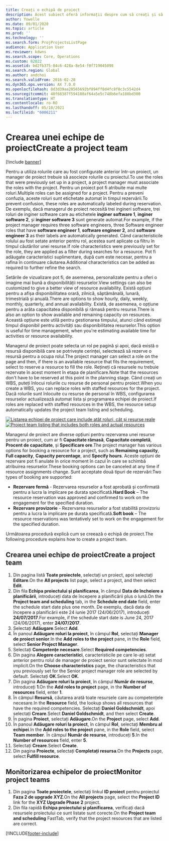 ```yaml
---
title: Creați o echipă de proiect
description: Acest subiect oferă informații despre cum să creați și să gestionați echipe de proiect.
author: Yowelle
ms.date: 09/01/2020
ms.topic: article
ms.prod: ''
ms.technology: ''
ms.search.form: ProjProjectsListPage
audience: Application User
ms.reviewer: kdwns
ms.search.scope: Core, Operations
ms.custom: 82022
ms.assetid: bd2fb375-84c6-428a-8e54-f0f719045898
ms.search.region: Global
ms.author: andchoi
ms.search.validFrom: 2016-02-28
ms.dyn365.ops.version: AX 7.0.0
ms.openlocfilehash: 8d3d39aa28565692bf894ff8d4fc8f8c3c5542d4
ms.sourcegitcommit: 40f68387f594180af64a5e5c748b6efa188bd300
ms.translationtype: HT
ms.contentlocale: ro-RO
ms.lasthandoff: 05/10/2021
ms.locfileid: "6006211"
---
```

# <a name="create-a-project-team"></a><span data-ttu-id="8193a-103">Crearea unei echipe de proiect</span><span class="sxs-lookup"><span data-stu-id="8193a-103">Create a project team</span></span>

[!include [banner](../includes/banner.md)]

<span data-ttu-id="8193a-104">Pentru a utiliza rolurile care au fost configurate anterior într-un proiect, un manager de proiect trebuie să asocieze rolurile cu proiectul.</span><span class="sxs-lookup"><span data-stu-id="8193a-104">To use the roles that were previously set up in a project, a project manager must associate the roles with the project.</span></span> <span data-ttu-id="8193a-105">Pentru un proiect pot fi atribuite mai multe roluri.</span><span class="sxs-lookup"><span data-stu-id="8193a-105">Multiple roles can be assigned for a project.</span></span> <span data-ttu-id="8193a-106">Pentru a preveni confuzia, aceste roluri sunt etichetate automat în timpul rezervării.</span><span class="sxs-lookup"><span data-stu-id="8193a-106">To prevent confusion, these roles are automatically labeled during reservation.</span></span> <span data-ttu-id="8193a-107">De exemplu, dacă managerul de proiect necesită trei ingineri software, trei roluri de inginer software care au etichetele **inginer software 1**, **inginer software 2**, și **inginer software 3** sunt generate automat.</span><span class="sxs-lookup"><span data-stu-id="8193a-107">For example, if the project manager requires three software engineers, three Software engineer roles that have **software engineer 1**, **software engineer 2**, and **software engineer 3** as their labels are automatically generated.</span></span> <span data-ttu-id="8193a-108">Când caracteristicile rolului au fost setate anterior pentru rol, acestea sunt aplicate ca filtru în timpul căutărilor unei resurse.</span><span class="sxs-lookup"><span data-stu-id="8193a-108">If role characteristics were previously set for the role, they are applied as a filter during searches for a resource.</span></span> <span data-ttu-id="8193a-109">Pot fi adăugate caracteristici suplimentare, după cum este necesar, pentru a rafina în continuare căutarea.</span><span class="sxs-lookup"><span data-stu-id="8193a-109">Additional characteristics can be added as required to further refine the search.</span></span>

<span data-ttu-id="8193a-110">Setările de vizualizare pot fi, de asemenea, personalizate pentru a oferi o imagine mai bună a disponibilității resurselor.</span><span class="sxs-lookup"><span data-stu-id="8193a-110">View settings can also be customized to give a better view of resource availability.</span></span> <span data-ttu-id="8193a-111">Există opțiuni pentru a afișa disponibilitatea orară, zilnică, săptămânală, lunară, trimestrială și anuală.</span><span class="sxs-lookup"><span data-stu-id="8193a-111">There are options to show hourly, daily, weekly, monthly, quarterly, and annual availability.</span></span> <span data-ttu-id="8193a-112">Există, de asemenea, o opțiune pentru a arăta capacitatea disponibilă și rămasă pentru resurse.</span><span class="sxs-lookup"><span data-stu-id="8193a-112">There is also an option to show available and remaining capacity on resources.</span></span> <span data-ttu-id="8193a-113">Această opțiune este utilă pentru gestionarea timpului, atunci când estimați timpul disponibil pentru activități sau disponibilitatea resurselor.</span><span class="sxs-lookup"><span data-stu-id="8193a-113">This option is useful for time management, when you're estimating available time for activities or resource availability.</span></span>

<span data-ttu-id="8193a-114">Managerul de proiect poate selecta un rol pe pagină și apoi, dacă există o resursă disponibilă care se potrivește cerinței, selectează să rezerve o resursă pentru a ocupa rolul.</span><span class="sxs-lookup"><span data-stu-id="8193a-114">The project manager can select a role on the page and then, if there is an available resource that fits the requirement, select to reserve a resource to fill the role.</span></span> <span data-ttu-id="8193a-115">Rețineți că resursele nu trebuie rezervate în acest moment în etapa de planificare.</span><span class="sxs-lookup"><span data-stu-id="8193a-115">Note that the resources don't have to be reserved at this point in the planning stage.</span></span> <span data-ttu-id="8193a-116">Când creați un WBS, puteți înlocui rolurile cu resurse de personal pentru proiect.</span><span class="sxs-lookup"><span data-stu-id="8193a-116">When you create a WBS, you can replace roles with staffed resources for the project.</span></span> <span data-ttu-id="8193a-117">Dacă rolurile sunt înlocuite cu resurse de personal în WBS, configurarea resurselor actualizează automat lista și programarea echipei de proiect.</span><span class="sxs-lookup"><span data-stu-id="8193a-117">If roles are replaced with staffed resources in the WBS, the resource setup automatically updates the project team listing and scheduling.</span></span>

<span data-ttu-id="8193a-118">[![Listarea echipei de proiect care include atât roluri, cât și resurse reale](./media/projectresourcing03-1024x368.jpg)](./media/projectresourcing03.jpg)</span><span class="sxs-lookup"><span data-stu-id="8193a-118">[![Project team listing that includes both roles and actual resources](./media/projectresourcing03-1024x368.jpg)](./media/projectresourcing03.jpg)</span></span> 

<span data-ttu-id="8193a-119">Managerul de proiect are diverse opțiuni pentru rezervarea unei resurse pentru un proiect, cum ar fi **Capacitate rămasă**, **Capacitate completă**, **Procent de capacitate**, și **Specificare ore**.</span><span class="sxs-lookup"><span data-stu-id="8193a-119">The project manager has various options for booking a resource for a project, such as **Remaining capacity**, **Full capacity**, **Capacity percentage**, and **Specify hours**.</span></span> <span data-ttu-id="8193a-120">Aceste opțiuni de rezervare pot fi anulate în orice moment în cazul în care se schimbă atribuirea resurselor.</span><span class="sxs-lookup"><span data-stu-id="8193a-120">These booking options can be canceled at any time if resource assignments change.</span></span> <span data-ttu-id="8193a-121">Sunt acceptate două tipuri de rezervări:</span><span class="sxs-lookup"><span data-stu-id="8193a-121">Two types of booking are supported:</span></span>

- <span data-ttu-id="8193a-122">**Rezervare fermă** - Rezervarea resurselor a fost aprobată și confirmată pentru a lucra la implicare pe durata specificată.</span><span class="sxs-lookup"><span data-stu-id="8193a-122">**Hard Book** – The resource reservation was approved and confirmed to work on the engagement for the specified duration.</span></span>
- <span data-ttu-id="8193a-123">**Rezervare provizorie** - Rezervarea resurselor a fost stabilită provizoriu pentru a lucra la implicare pe durata specificată.</span><span class="sxs-lookup"><span data-stu-id="8193a-123">**Soft book** – The resource reservations was tentatively set to work on the engagement for the specified duration.</span></span>

<span data-ttu-id="8193a-124">Următoarea procedură explică cum se creează o echipă de proiect.</span><span class="sxs-lookup"><span data-stu-id="8193a-124">The following procedure explains how to create a project team.</span></span>

## <a name="create-a-project-team"></a><span data-ttu-id="8193a-125">Crearea unei echipe de proiect</span><span class="sxs-lookup"><span data-stu-id="8193a-125">Create a project team</span></span>

1. <span data-ttu-id="8193a-126">Din pagina listă **Toate proiectele**, selectați un proiect, apoi selectați **Editare**.</span><span class="sxs-lookup"><span data-stu-id="8193a-126">On the **All projects** list page, select a project, and then select **Edit**.</span></span>
2. <span data-ttu-id="8193a-127">Din fila **Echipa proiectului și planificarea**, în câmpul **Data de încheiere a planificării**, introduceți data de începere a planificării plus o lună.</span><span class="sxs-lookup"><span data-stu-id="8193a-127">On the **Project team and scheduling** tab, in the **Schedule end date** field, enter the schedule start date plus one month.</span></span> <span data-ttu-id="8193a-128">De exemplu, dacă data de începere a planificării este 24 iunie 2017 (24/06/2017), introduceți **24/07/2017**.</span><span class="sxs-lookup"><span data-stu-id="8193a-128">For example, if the schedule start date is June 24, 2017 (24/06/2017), enter **24/07/2017**.</span></span>
3. <span data-ttu-id="8193a-129">Selectați **Adăugare**.</span><span class="sxs-lookup"><span data-stu-id="8193a-129">Select **Add**.</span></span>
4. <span data-ttu-id="8193a-130">În panoul **Adăugare roluri la proiect**, în câmpul **Rol**, selectați **Manager de proiect senior**.</span><span class="sxs-lookup"><span data-stu-id="8193a-130">In the **Add roles to the project** pane, in the **Role** field, select **Senior Project Manager**.</span></span>
5. <span data-ttu-id="8193a-131">Selectați **Competențe necesare**.</span><span class="sxs-lookup"><span data-stu-id="8193a-131">Select **Required competencies**.</span></span>
6. <span data-ttu-id="8193a-132">Din pagina **Alegere caracteristici**, caracteristicile pe care le-ați setat anterior pentru rolul de manager de proiect senior sunt selectate în mod implicit.</span><span class="sxs-lookup"><span data-stu-id="8193a-132">On the **Choose characteristics** page, the characteristics that you previously set for the Senior project manager role are selected by default.</span></span> <span data-ttu-id="8193a-133">Selectați **OK**.</span><span class="sxs-lookup"><span data-stu-id="8193a-133">Select **OK**.</span></span>
7. <span data-ttu-id="8193a-134">Din pagina **Adăugare roluri la proiect**, în câmpul **Număr de resurse**, introduceți **1**.</span><span class="sxs-lookup"><span data-stu-id="8193a-134">On the **Add roles to project** page, in the **Number of resources** field, enter **1**.</span></span>
8. <span data-ttu-id="8193a-135">În câmpul **Resursă**, căutarea arată toate resursele care au competențele necesare.</span><span class="sxs-lookup"><span data-stu-id="8193a-135">In the **Resource** field, the lookup shows all resources that have the required competencies.</span></span> <span data-ttu-id="8193a-136">Selectați **Daniel Goldschmidt**, apoi selectați **Creare**.</span><span class="sxs-lookup"><span data-stu-id="8193a-136">Select **Daniel Goldschmidt**, and then select **Create**.</span></span>
9. <span data-ttu-id="8193a-137">În pagina **Proiect**, selectați **Adăugare**.</span><span class="sxs-lookup"><span data-stu-id="8193a-137">On the **Project** page, select **Add**.</span></span>
10. <span data-ttu-id="8193a-138">În panoul **Adăugare roluri la proiect**, în câmpul **Rol**, selectați **Membru al echipei**.</span><span class="sxs-lookup"><span data-stu-id="8193a-138">In the **Add roles to the project** pane, in the **Role** field, select **Team member**.</span></span> <span data-ttu-id="8193a-139">În câmpul **Număr de resurse**, introduceți **5**.</span><span class="sxs-lookup"><span data-stu-id="8193a-139">In the **Number of resources** field, enter **5**.</span></span>
11. <span data-ttu-id="8193a-140">Selectați **Creare**.</span><span class="sxs-lookup"><span data-stu-id="8193a-140">Select **Create**.</span></span>
12. <span data-ttu-id="8193a-141">Din pagina **Proiecte**, selectați **Completați resursa**.</span><span class="sxs-lookup"><span data-stu-id="8193a-141">On the **Projects** page, select **Fulfill resource**.</span></span>

## <a name="monitor-project-teams"></a><span data-ttu-id="8193a-142">Monitorizarea echipelor de proiect</span><span class="sxs-lookup"><span data-stu-id="8193a-142">Monitor project teams</span></span>
1. <span data-ttu-id="8193a-143">Din pagina **Toate proiectele**, selectați linkul **ID proiect** pentru proiectul **Faza 2 de upgrade XYZ**.</span><span class="sxs-lookup"><span data-stu-id="8193a-143">On the **All projects** page, select the **Project ID** link for the **XYZ Upgrade Phase 2** project.</span></span>
2. <span data-ttu-id="8193a-144">Din fila rapidă **Echipa proiectului și planificarea**, verificați dacă resursele proiectului ce sunt listate sunt corecte.</span><span class="sxs-lookup"><span data-stu-id="8193a-144">On the **Project team and scheduling** FastTab, verify that the project resources that are listed are correct.</span></span>


[!INCLUDE[footer-include](../includes/footer-banner.md)]